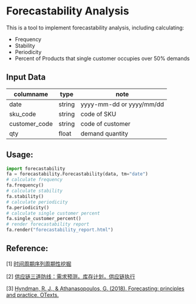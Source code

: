 # Forecastability Analysis 

This is a tool to implement forecastability analysis, including calculating:
* Frequency 
* Stability 
* Periodicity
* Percent of Products that single customer occupies over 50% demands

## Input Data
| columname  | type  | note  | 
|---|---|---|
| date  | string  | yyyy-mm-dd or yyyy/mm/dd  |
| sku_code  | string   | code of SKU  |
| customer_code  | string  | code of customer   |
| qty  | float  | demand quantity  |


## Usage:
```python
import forecastability
fa = forecastability.Forecastability(data, tm="date")
# calculate frequency
fa.frequency()
# calculate stability
fa.stability()
# calculate periodicity
fa.periodicity()
# calculate single customer percent
fa.single_customer_percent()
# render forecastability report 
fa.render("forecastability_report.html")
```

## Reference:
[1] [时间周期序列周期性挖掘](https://wenku.baidu.com/view/8ad300afb8f67c1cfad6b87a.html) 

[2] [供应链三道防线：需求预测，库存计划，供应链执行](https://book.douban.com/subject/30223850/) 

[3] [Hyndman, R. J., & Athanasopoulos, G. (2018). Forecasting: principles and practice. OTexts.](https://otexts.com/fpp2/)
